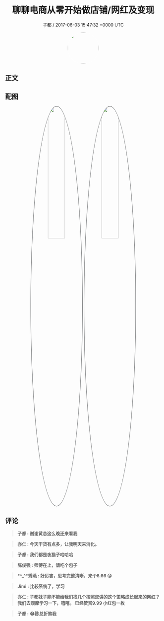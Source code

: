 <h1 align="center">聊聊电商从零开始做店铺/网红及变现</h1>
<p align="center">
    <a>子都 / 2017-06-03 15:47:32 &#43;0000 UTC</a>
</p>

<div align="center">
    <img src="https://images.zsxq.com/FlXU-bHVr-RdnI3LaxjEfLkJYFJ5?e=1590940799&amp;token=kIxbL07-8jAj8w1n4s9zv64FuZZNEATmlU_Vm6zD:-RDbI39zx24ctSuNKd_iOA423J0=" width="100" height="100" style="border:1px solid;border-radius:50%; color:#ffffff"/>
</div>

## 正文

<div>

</div>

## 配图
<div class="image" align="center">

<img src="https://images.zsxq.com/Fl5R8AvhgKERdlA1aMczSb5_iNoP?imageMogr2/auto-orient/thumbnail/800x/format/jpg/blur/1x0/quality/75&amp;e=1590940799&amp;token=kIxbL07-8jAj8w1n4s9zv64FuZZNEATmlU_Vm6zD:4FdztzovDwvkRuPUZVSJ_k_fh-w=" width="33%" height="33%" style="border:1px solid;border-radius:50%; color:#3c3f41"/>

<img src="https://images.zsxq.com/FpupDSMpB3p0M9kNe2ze_RGda4Lf?imageMogr2/auto-orient/thumbnail/800x/format/jpg/blur/1x0/quality/75&amp;e=1590940799&amp;token=kIxbL07-8jAj8w1n4s9zv64FuZZNEATmlU_Vm6zD:AC_uwcu6jCz9IIzxIVp4TNG1YL4=" width="33%" height="33%" style="border:1px solid;border-radius:50%; color:#3c3f41"/>

</div>

## 评论

<div align="left">
<div>

<blockquote >
<span> <strong>子都 : 谢谢黄总这么晚还来看我 </strong></span>
</blockquote>

<blockquote >
<span> <strong>亦仁 : 今天干货有点多，让我明天来消化。 </strong></span>
</blockquote>

<blockquote >
<span> <strong>子都 : 我们都是夜猫子哈哈哈 </strong></span>
</blockquote>

<blockquote >
<span> <strong>陈俊强 : 师傅在上，请吃个包子 </strong></span>
</blockquote>

<blockquote >
<span> <strong>*^_^*秀燕 : 好厉害，思考完整清晰，来个6.66 😘 </strong></span>
</blockquote>

<blockquote >
<span> <strong>Jimi : 比较系统了，学习 </strong></span>
</blockquote>

<blockquote >
<span> <strong>亦仁 : 子都妹子能不能给我们找几个按照您讲的这个策略成长起来的网红？我们去观摩学习一下，嘻嘻。 已经赞赏9.99 小红包一枚 </strong></span>
</blockquote>

<blockquote >
<span> <strong>子都 : 😂陈总折煞我 </strong></span>
</blockquote>

</div>
</div>